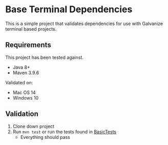 # Base Terminal Dependencies

This is a simple project that validates dependencies for use with Galvanize terminal based projects.

## Requirements

This project has been tested against.

* Java 8+
* Maven 3.9.6

Validated on:

* Mac OS 14
* Windows 10

## Validation

1. Clone down project
1. Run `mvn test` or run the tests found in [BasicTests](src/test/java/com/galvanize/BasicTests.java)
    * Everything should pass
